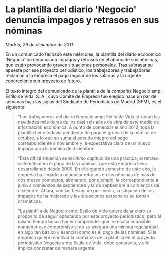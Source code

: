# La plantilla del diario 'Negocio' denuncia impagos y retrasos en sus nóminas

*Madrid, 29 de diciembre de 2011.*

En un comunicado fechado este miércoles, la plantilla del diario económico 'Negocio' ha denunciado impagos y retrasos en el abono de sus nóminas, que están provocando graves situaciones personales. Tras subrayar su apuesta por ese proyecto periodístico, los trabajadores y trabajadoras reclaman a la empresa el pago regular de los salarios y la urgente concreción deun proyecto de futuro.

El texto íntegro del comunicado de la plantilla de la compañía Negocio amp; Estilo de Vida, S. A., cuyo Comité de Empresa fue elegido hace un par de semanas bajo las siglas del Sindicato de Periodistas de Madrid (SPM), es el siguiente:

> "Los trabajadores del diario Negocio amp; Estilo de Vida afrontan las navidades más duras de los casi seis años de vida de este medio de información económica. A punto de
> comenzar el año 2012, toda la plantilla tiene todavía pendiente de pago el grueso de
> la nómina de octubre, a lo que se suma el adeudo íntegro del pago correspondiente a
> noviembre y la expectativa clara de un nuevo impago para la nómina de diciembre.
> 
> "Esta difícil situación es el último capítulo de una práctica, el retraso sistemático en el
> pago de las nóminas, que esta empresa lleva desarrollando desde 2009. En el segundo
> semestre de este año, la empresa ha llegado a acumular retrasos en las nóminas de más
> de dos meses completos, abonando, por ejemplo, la correspondiente a junio a comienzos
> de septiembre y la de septiembre a comienzos de diciembre. Ahora, con las fiestas de
> por medio, la situación de los impagos no ha mejorado y las situaciones personales se
> tornan dramáticas.
> 
> "La plantilla de Negocio amp; Estilo de Vida quiere dejar claro su propósito de seguir
> apostando por este proyecto periodístico, pero al mismo tiempo busca hacer comprender
> que le resulta imposible mantener ese compromiso si no se asegura una mínima
> regularidad en algo tan básico y esencial como es el pago de las nóminas.
> Si la empresa quiere reactivar la confianza de la plantilla en el proyecto periodístico
> Negocio amp; Estilo de Vida, debe ganársela, y ello implica concretar de manera urgente
